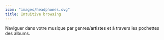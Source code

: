 ```yaml
---
icon: "images/headphones.svg"
title: Intuitive browsing 
---
```

Naviguer dans votre musique par genres/artistes et à travers les pochettes des albums.

